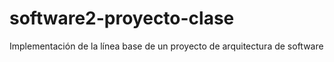 # software2-proyecto-clase
Implementación de la línea base de un proyecto de arquitectura de software
